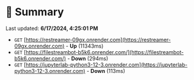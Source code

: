 # 📖 Summary
Last updated: **6/17/2024, 4:25:01 PM**

- `GET` [https://restreamer-09gx.onrender.com](https://restreamer-09gx.onrender.com) - **Up** (11343ms)
- `GET` [https://filestreambot-b5k6.onrender.com/](https://filestreambot-b5k6.onrender.com/) - **Down** (294ms)
- `GET` [https://jupyterlab-python3-12-3.onrender.com](https://jupyterlab-python3-12-3.onrender.com) - **Down** (113ms)
